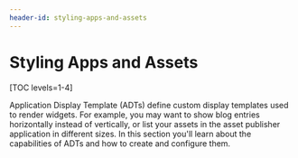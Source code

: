 ```yaml
---
header-id: styling-apps-and-assets
---
```


# Styling Apps and Assets

[TOC levels=1-4]

Application Display Template (ADTs) define custom display templates used to
render widgets. For example, you may want to show blog entries horizontally
instead of vertically, or list your assets in the asset publisher application in
different sizes. In this section you'll learn about the capabilities of ADTs and
how to create and configure them.
